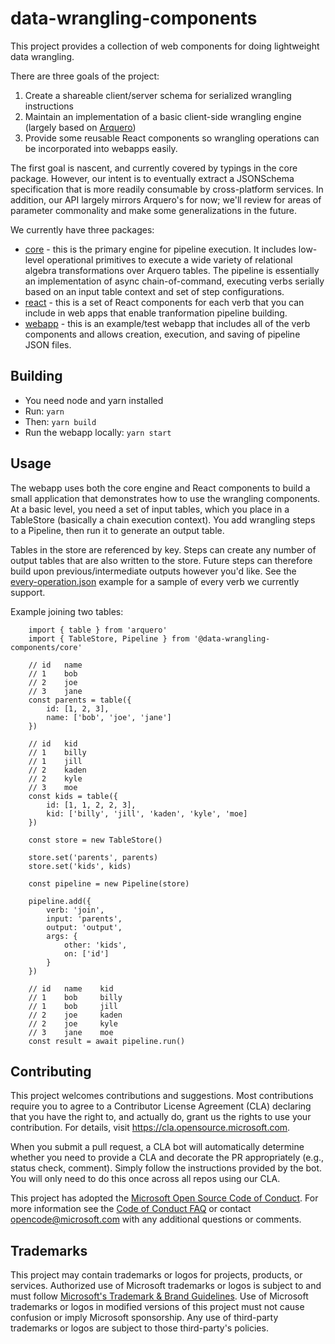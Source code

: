 # data-wrangling-components

This project provides a collection of web components for doing lightweight data wrangling.

There are three goals of the project:

1.  Create a shareable client/server schema for serialized wrangling instructions
2.  Maintain an implementation of a basic client-side wrangling engine (largely based on [Arquero](https://github.com/uwdata/arquero))
3.  Provide some reusable React components so wrangling operations can be incorporated into webapps easily.

The first goal is nascent, and currently covered by typings in the core package. However, our intent is to eventually extract a JSONSchema specification that is more readily consumable by cross-platform services. In addition, our API largely mirrors Arquero's for now; we'll review for areas of parameter commonality and make some generalizations in the future.

We currently have three packages:

- [core](packages/core) - this is the primary engine for pipeline execution. It includes low-level operational primitives to execute a wide variety of relational algebra transformations over Arquero tables. The pipeline is essentially an implementation of async chain-of-command, executing verbs serially based on an input table context and set of step configurations.
- [react](packages/react) - this is a set of React components for each verb that you can include in web apps that enable tranformation pipeline building.
- [webapp](packages/webapp) - this is an example/test webapp that includes all of the verb components and allows creation, execution, and saving of pipeline JSON files.

## Building

- You need node and yarn installed
- Run: `yarn`
- Then: `yarn build`
- Run the webapp locally: `yarn start`

## Usage

The webapp uses both the core engine and React components to build a small application that demonstrates how to use the wrangling components. At a basic level, you need a set of input tables, which you place in a TableStore (basically a chain execution context). You add wrangling steps to a Pipeline, then run it to generate an output table.

Tables in the store are referenced by key. Steps can create any number of output tables that are also written to the store. Future steps can therefore build upon previous/intermediate outputs however you'd like. See the [every-operation.json](packages/webapp/src/pages/MainPage/specs/every-operation.json) example for a sample of every verb we currently support.

Example joining two tables:

```
    import { table } from 'arquero'
    import { TableStore, Pipeline } from '@data-wrangling-components/core'

    // id   name
    // 1    bob
    // 2    joe
    // 3    jane
    const parents = table({
        id: [1, 2, 3],
        name: ['bob', 'joe', 'jane']
    })

    // id   kid
    // 1    billy
    // 1    jill
    // 2    kaden
    // 2    kyle
    // 3    moe
    const kids = table({
        id: [1, 1, 2, 2, 3],
        kid: ['billy', 'jill', 'kaden', 'kyle', 'moe]
    })

    const store = new TableStore()

    store.set('parents', parents)
    store.set('kids', kids)

	const pipeline = new Pipeline(store)

    pipeline.add({
        verb: 'join',
        input: 'parents',
        output: 'output',
        args: {
            other: 'kids',
            on: ['id']
        }
    })

    // id   name    kid
    // 1    bob     billy
    // 1    bob     jill
    // 2    joe     kaden
    // 2    joe     kyle
    // 3    jane    moe
    const result = await pipeline.run()

```

## Contributing

This project welcomes contributions and suggestions. Most contributions require you to agree to a
Contributor License Agreement (CLA) declaring that you have the right to, and actually do, grant us
the rights to use your contribution. For details, visit https://cla.opensource.microsoft.com.

When you submit a pull request, a CLA bot will automatically determine whether you need to provide
a CLA and decorate the PR appropriately (e.g., status check, comment). Simply follow the instructions
provided by the bot. You will only need to do this once across all repos using our CLA.

This project has adopted the [Microsoft Open Source Code of Conduct](https://opensource.microsoft.com/codeofconduct/).
For more information see the [Code of Conduct FAQ](https://opensource.microsoft.com/codeofconduct/faq/) or
contact [opencode@microsoft.com](mailto:opencode@microsoft.com) with any additional questions or comments.

## Trademarks

This project may contain trademarks or logos for projects, products, or services. Authorized use of Microsoft
trademarks or logos is subject to and must follow
[Microsoft's Trademark & Brand Guidelines](https://www.microsoft.com/en-us/legal/intellectualproperty/trademarks/usage/general).
Use of Microsoft trademarks or logos in modified versions of this project must not cause confusion or imply Microsoft sponsorship.
Any use of third-party trademarks or logos are subject to those third-party's policies.
